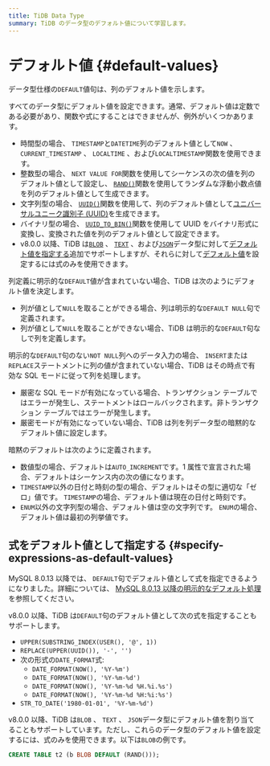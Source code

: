 ```yaml
---
title: TiDB Data Type
summary: TiDB のデータ型のデフォルト値について学習します。
---
```


# デフォルト値 {#default-values}

データ型仕様の`DEFAULT`値句は、列のデフォルト値を示します。

すべてのデータ型にデフォルト値を設定できます。通常、デフォルト値は定数である必要があり、関数や式にすることはできませんが、例外がいくつかあります。

-   時間型の場合、 `TIMESTAMP`と`DATETIME`列のデフォルト値として`NOW` 、 `CURRENT_TIMESTAMP` 、 `LOCALTIME` 、および`LOCALTIMESTAMP`関数を使用できます。
-   整数型の場合、 `NEXT VALUE FOR`関数を使用してシーケンスの次の値を列のデフォルト値として設定し、 [`RAND()`](/functions-and-operators/numeric-functions-and-operators.md)関数を使用してランダムな浮動小数点値を列のデフォルト値として生成できます。
-   文字列型の場合、 [`UUID()`](/functions-and-operators/miscellaneous-functions.md)関数を使用して、列のデフォルト値として[ユニバーサルユニーク識別子 (UUID)](/best-practices/uuid.md)を生成できます。
-   バイナリ型の場合、 [`UUID_TO_BIN()`](/functions-and-operators/miscellaneous-functions.md)関数を使用して UUID をバイナリ形式に変換し、変換された値を列のデフォルト値として設定できます。
-   v8.0.0 以降、TiDB は[`BLOB`](/data-type-string.md#blob-type) 、 [`TEXT`](/data-type-string.md#text-type) 、および[`JSON`](/data-type-json.md#json-type)データ型に対して[デフォルト値を指定する](#specify-expressions-as-default-values)追加でサポートしますが、それらに対して[デフォルト値](#default-values)を設定するには式のみを使用できます。

列定義に明示的な`DEFAULT`値が含まれていない場合、TiDB は次のようにデフォルト値を決定します。

-   列が値として`NULL`を取ることができる場合、列は明示的な`DEFAULT NULL`句で定義されます。
-   列が値として`NULL`を取ることができない場合、TiDB は明示的な`DEFAULT`句なしで列を定義します。

明示的な`DEFAULT`句のない`NOT NULL`列へのデータ入力の場合、 `INSERT`または`REPLACE`ステートメントに列の値が含まれていない場合、TiDB はその時点で有効な SQL モードに従って列を処理します。

-   厳密な SQL モードが有効になっている場合、トランザクション テーブルではエラーが発生し、ステートメントはロールバックされます。非トランザクション テーブルではエラーが発生します。
-   厳密モードが有効になっていない場合、TiDB は列を列データ型の暗黙的なデフォルト値に設定します。

暗黙のデフォルトは次のように定義されます。

-   数値型の場合、デフォルトは`AUTO_INCREMENT`です。1 属性で宣言された場合、デフォルトはシーケンス内の次の値になります。
-   `TIMESTAMP`以外の日付と時刻の型の場合、デフォルトはその型に適切な「ゼロ」値です。 `TIMESTAMP`の場合、デフォルト値は現在の日付と時刻です。
-   `ENUM`以外の文字列型の場合、デフォルト値は空の文字列です。 `ENUM`の場合、デフォルト値は最初の列挙値です。

## 式をデフォルト値として指定する {#specify-expressions-as-default-values}

MySQL 8.0.13 以降では、 `DEFAULT`句でデフォルト値として式を指定できるようになりました。詳細については、 [MySQL 8.0.13 以降の明示的なデフォルト処理](https://dev.mysql.com/doc/refman/8.0/en/data-type-defaults.html#data-type-defaults-explicit)を参照してください。

v8.0.0 以降、TiDB は`DEFAULT`句のデフォルト値として次の式を指定することもサポートします。

-   `UPPER(SUBSTRING_INDEX(USER(), '@', 1))`
-   `REPLACE(UPPER(UUID()), '-', '')`
-   次の形式の`DATE_FORMAT`式:
    -   `DATE_FORMAT(NOW(), '%Y-%m')`
    -   `DATE_FORMAT(NOW(), '%Y-%m-%d')`
    -   `DATE_FORMAT(NOW(), '%Y-%m-%d %H.%i.%s')`
    -   `DATE_FORMAT(NOW(), '%Y-%m-%d %H:%i:%s')`
-   `STR_TO_DATE('1980-01-01', '%Y-%m-%d')`

v8.0.0 以降、TiDB は`BLOB` 、 `TEXT` 、 `JSON`データ型にデフォルト値を割り当てることもサポートしています。ただし、これらのデータ型のデフォルト値を設定するには、式のみを使用できます。以下は`BLOB`の例です。

```sql
CREATE TABLE t2 (b BLOB DEFAULT (RAND()));
```
